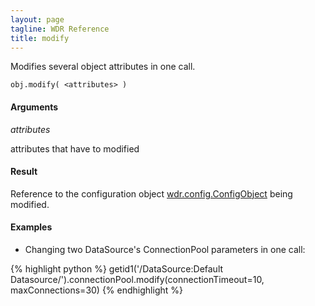 ```yaml
---
layout: page
tagline: WDR Reference
title: modify
---
```


Modifies several object attributes in one call.

    obj.modify( <attributes> )

#### Arguments

_attributes_

attributes that have to modified

#### Result

Reference to the configuration object [wdr.config.ConfigObject](wdr.config.ConfigObject.class.html) being modified.

#### Examples

* Changing two DataSource's ConnectionPool parameters in one call:

{% highlight python %}
getid1('/DataSource:Default Datasource/').connectionPool.modify(connectionTimeout=10, maxConnections=30)
{% endhighlight %}
